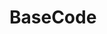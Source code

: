 # BaseCode 
<!---
var React = require("react-native");
var {
  StyleSheet,
  Text,
  Image,
  View,
  PanResponder,
  TouchableOpacity,
  Animated,
} = React;

var images = [
  { id: "like", img: "http://i.imgur.com/LwCYmcM.gif" },
  { id: "love", img: "http://i.imgur.com/k5jMsaH.gif" },
  { id: "haha", img: "http://i.imgur.com/f93vCxM.gif" },
  { id: "yay", img: "http://i.imgur.com/a44ke8c.gif" },
  { id: "wow", img: "http://i.imgur.com/9xTkN93.gif" },
  { id: "sad", img: "http://i.imgur.com/tFOrN5d.gif" },
  { id: "angry", img: "http://i.imgur.com/1MgcQg0.gif" },
];

var App = React.createClass({
  getInitialState: function () {
    return {
      selected: "",
      open: false,
    };
  },
  componentWillMount: function () {
    this._imgLayouts = {};
    this._imageAnimations = {};
    this._hoveredImg = "";

    this._scaleAnimation = new Animated.Value(0);

    images.forEach((img) => {
      this._imageAnimations[img.id] = {
        position: new Animated.Value(55),
        scale: new Animated.Value(1),
      };
    });

    this._panResponder = PanResponder.create({
      onStartShouldSetPanResponder: (evt, gestureState) => true,
      onStartShouldSetPanResponderCapture: (evt, gestureState) => true,
      onMoveShouldSetPanResponder: (evt, gestureState) => true,
      onMoveShouldSetPanResponderCapture: (evt, gestureState) => true,
      onPanResponderGrant: this.open,
      onPanResponderMove: (evt, gestureState) => {
        var hoveredImg = this.getHoveredImg(
          Math.ceil(evt.nativeEvent.locationX)
        );

        if (hoveredImg && this._hoveredImg !== hoveredImg) {
          this.animateSelected(this._imageAnimations[hoveredImg]);
        }
        if (this._hoveredImg !== hoveredImg && this._hoveredImg) {
          this.animateFromSelect(this._imageAnimations[this._hoveredImg]);
        }

        this._hoveredImg = hoveredImg;
      },
      onPanResponderRelease: (evt, gestureState) => {
        if (this._hoveredImg) {
          this.animateFromSelect(
            this._imageAnimations[this._hoveredImg],
            this.close.bind(this, this.afterClose)
          );
        } else {
          this.close(this.afterClose);
        }
      },
    });
  },
  afterClose: function () {
    if (this._hoveredImg) {
      this.setState({
        selected: this._hoveredImg,
      });
    }

    this._hoveredImg = "";
  },
  animateSelected: function (imgAnimations) {
    Animated.parallel([
      Animated.timing(imgAnimations.position, {
        duration: 150,
        toValue: -30,
      }),
      Animated.timing(imgAnimations.scale, {
        duration: 150,
        toValue: 1.8,
      }),
    ]).start();
  },
  animateFromSelect: function (imgAnimations, cb) {
    Animated.parallel([
      Animated.timing(imgAnimations.position, {
        duration: 50,
        toValue: 0,
      }),
      Animated.timing(imgAnimations.scale, {
        duration: 50,
        toValue: 1,
      }),
    ]).start(cb);
  },
  getHoveredImg: function (x) {
    return Object.keys(this._imgLayouts).find((key) => {
      return (
        x >= this._imgLayouts[key].left && x <= this._imgLayouts[key].right
      );
    });
  },

  getImageAnimationArray: function (toValue) {
    return images.map((img) => {
      return Animated.timing(this._imageAnimations[img.id].position, {
        duration: 200,
        toValue: toValue,
      });
    });
  },
  open: function () {
    Animated.parallel([
      Animated.timing(this._scaleAnimation, {
        duration: 100,
        toValue: 1,
      }),
      Animated.stagger(50, this.getImageAnimationArray(0)),
    ]).start(() => this.setState({ open: true }));
  },
  close: function (cb) {
    this.setState({ open: false }, () => {
      Animated.stagger(100, [
        Animated.parallel(this.getImageAnimationArray(55, 0).reverse()),
        Animated.timing(this._scaleAnimation, {
          duration: 100,
          toValue: 0,
        }),
      ]).start(cb);
    });
  },
  handleLayoutPosition: function (img, position) {
    this._imgLayouts[img] = {
      left: position.nativeEvent.layout.x,
      right: position.nativeEvent.layout.x + position.nativeEvent.layout.width,
    };
  },
  getImages: function () {
    return images.map((img) => {
      return (
        <Animated.Image
          onLayout={this.handleLayoutPosition.bind(this, img.id)}
          key={img.id}
          source={{ uri: img.img }}
          style={[
            styles.img,
            {
              transform: [
                { scale: this._imageAnimations[img.id].scale },
                { translateY: this._imageAnimations[img.id].position },
              ],
            },
          ]}
        />
      );
    });
  },
  getLikeContainerStyle: function () {
    return {
      transform: [{ scaleY: this._scaleAnimation }],
      overflow: this.state.open ? "visible" : "hidden",
    };
  },
  render: function () {
    return (
      <View style={styles.container}>
        <View style={styles.center} {...this._panResponder.panHandlers}>
          <Text>Like</Text>
          <Text>You selected: {this.state.selected}</Text>
          <Animated.View
            style={[styles.likeContainer, this.getLikeContainerStyle()]}
          >
            <View style={styles.borderContainer} />
            <View style={styles.imgContainer}>{this.getImages()}</View>
          </Animated.View>
        </View>
      </View>
    );
  },
});

var styles = StyleSheet.create({
  container: {
    flex: 1,
  },
  center: {
    position: "absolute",
    left: 50,
    top: 300,
  },
  likeContainer: {
    position: "absolute",
    left: -10,
    top: -30,
    padding: 5,
    flex: 1,
    backgroundColor: "#FFF",
    borderColor: "transparent",
    borderWidth: 0,
    borderRadius: 20,
  },
  borderContainer: {
    backgroundColor: "transparent",
    position: "absolute",
    left: 0,
    right: 0,
    top: 0,
    bottom: 0,
    borderWidth: 1,
    borderColor: "#444",
    borderRadius: 20,
  },
  imgContainer: {
    backgroundColor: "transparent",
    flexDirection: "row",
  },
  img: {
    marginLeft: 5,
    marginRight: 5,
    width: 30,
    height: 30,
    overflow: "visible",
  },
});

module.exports = App;
-->
